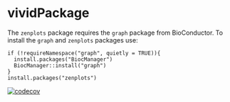 # vividPackage

The `zenplots` package requires the `graph` package from BioConductor. To install the `graph` and `zenplots` packages use:

```
if (!requireNamespace("graph", quietly = TRUE)){
  install.packages("BiocManager")
  BiocManager::install("graph")
}
install.packages("zenplots")
```

[![codecov](https://codecov.io/gh/AlanInglis/vivid/branch/master/graph/badge.svg?token=IJTT3ZW1RP)](https://codecov.io/gh/AlanInglis/vivid)
